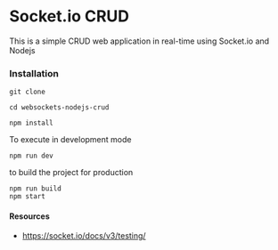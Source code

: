 # Socket.io CRUD

This is a simple CRUD web application in real-time using Socket.io and Nodejs

### Installation

```
git clone 
```

```
cd websockets-nodejs-crud
```

```
npm install
```

To execute in development mode

```
npm run dev
```

to build the project for production
```
npm run build
npm start
```

#### Resources
* https://socket.io/docs/v3/testing/